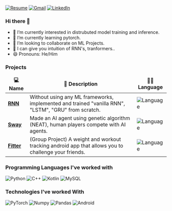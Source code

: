 [![Resume](https://img.shields.io/badge/-Resume-2A52BE?style=for-the-badge)](https://drive.google.com/file/d/1JiY62dYeu8G5xJMYXYlnkCSDvfFsVqaF/view?usp=sharing)
[![Gmail](https://img.shields.io/badge/-GMAIL-D14836?style=for-the-badge&logo=gmail&logoColor=white)](mailto:gjbhullar16@gmail.com)
[![LinkedIn](https://img.shields.io/badge/-LINKEDIN-0077B5?style=for-the-badge&logo=linkedin&logoColor=white)](https://www.linkedin.com/in/gurjyot-singh-bhullar-b3930918b/)

### Hi there 👋

- 🔭 I’m currently interested in distrubuted model training and inference.
- 🌱 I’m currently learning pytorch.
- 👯 I’m looking to collaborate on ML Projects.
- 💬 I can give you intuition of RNN's, tranformers..
- 😄 Pronouns: He/Him

### Projects

<table>
<thead align="center">
<tr border: none;>
<td><b>💻 Name</b></td>
<td><b>🌟 Description</b></td>
<td><b>👨‍💻 Language</b></td>
</tr>
</thead>
<tbody>
<tr>
<td><a href="https://github.com/suprasauce/RNN"><b>RNN</b></a></td>
<td>Without using any ML frameworks, implemented and trained "vanilla RNN", "LSTM", "GRU" from scratch.</td>
<td><img alt="Language" src="https://img.shields.io/github/languages/top/suprasauce/RNN?style=flat-square"/></td>
</tr>
<tr>
<td><a href="https://github.com/suprasauce/Sway"><b>Sway</b></a></td>
<td>Made an AI agent using genetic algorithm (NEAT), human players compete with AI agents.</td>
<td><img alt="Language" src="https://img.shields.io/github/languages/top/suprasauce/Sway?style=flat-square"/></td>
</tr>
<tr>
<td><a href="https://github.com/ChiragKalra/Fitter"><b>Fitter</b></a></td>
<td>(Group Project) A weight and workout tracking android app that allows you to challenge your friends.</td>
<td><img alt="Language" src="https://img.shields.io/github/languages/top/ChiragKalra/DustIt?style=flat-square"/></td>
</tr>
</tbody>
</table>

### Programming Languages I've worked with

![Python](https://img.shields.io/badge/-Python-000000?style=flat&logo=python)
![C++](https://img.shields.io/badge/-C++-000000?style=flat&logo=c%2B%2B)
![Kotlin](https://img.shields.io/badge/-Kotlin-000000?style=flat&logo=kotlin)
![MySQL](https://img.shields.io/badge/postgres-000000?style=flat&logo=Postgresql)


### Technologies I've worked With

![PyTorch](https://img.shields.io/badge/-PyTorch-000000?style=flat&logo=pytorch)
![Numpy](https://img.shields.io/badge/-Numpy-000000?style=flat&logo=numpy)
![Pandas](https://img.shields.io/badge/-Pandas-000000?style=flat&logo=pandas)
![Android](https://img.shields.io/badge/-Android-000000?style=flat&logo=android)

